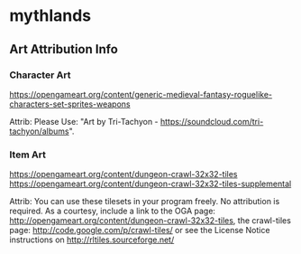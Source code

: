 # mythlands

## Art Attribution Info

### Character Art
https://opengameart.org/content/generic-medieval-fantasy-roguelike-characters-set-sprites-weapons

Attrib: Please Use: "Art by Tri-Tachyon - https://soundcloud.com/tri-tachyon/albums".


### Item Art
https://opengameart.org/content/dungeon-crawl-32x32-tiles
https://opengameart.org/content/dungeon-crawl-32x32-tiles-supplemental

Attrib: You can use these tilesets in your program freely. No attribution is required. As a courtesy, include a link to the OGA page: http://opengameart.org/content/dungeon-crawl-32x32-tiles, the crawl-tiles page: http://code.google.com/p/crawl-tiles/ or see the License Notice instructions on http://rltiles.sourceforge.net/